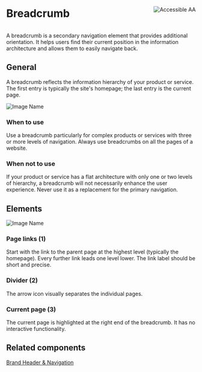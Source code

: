 <div style="display: inline-flex; align-items: center; justify-content: space-between; width: 100%;">
    <h1>Breadcrumb</h1>
    <img src="assets/aa.png" alt="Accessible AA" />
</div>

A breadcrumb is a secondary navigation element that provides additional orientation. It helps users find their current position in the information architecture and allows them to easily navigate back.

## General

A breadcrumb reflects the information hierarchy of your product or service. The first entry is typically the site's homepage; the last entry is the current page.

![Image Name](assets/3_components/breadcrumb/breadcrumb-general.png)

### When to use

Use a breadcrumb particularly for complex products or services with three or more levels of navigation. Always use breadcrumbs on all the pages of a website.

### When not to use

If your product or service has a flat architecture with only one or two levels of hierarchy, a breadcrumb will not necessarily enhance the user experience. Never use it as a replacement for the primary navigation.


## Elements

![Image Name](assets/3_components/breadcrumb/elements.png)

### Page links (1)

Start with the link to the parent page at the highest level (typically the homepage). Every further link leads one level lower. The link label should be short and precise.

### Divider (2)

The arrow icon visually separates the individual pages.

### Current page (3)

The current page is highlighted at the right end of the breadcrumb. It has no interactive functionality.

## Related components

<a href="../?path=/usage/components-brand-header-navigation--standard">Brand Header & Navigation</a>